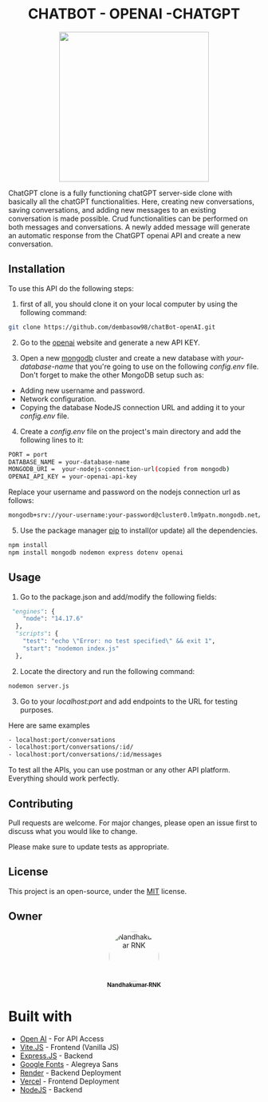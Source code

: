 <h1 align="center"> CHATBOT - OPENAI -CHATGPT </h1>

<p align="center">
  <img src="https://s.yimg.com/ny/api/res/1.2/j53b_lnzVOKipwrf71ilig--/YXBwaWQ9aGlnaGxhbmRlcjt3PTY0MDtoPTM3Nw--/https://s.yimg.com/os/creatr-uploaded-images/2023-01/e63a0910-91b3-11ed-a5ef-e0922b9825e0" width="300" height="300"/>
</p>

ChatGPT clone is a fully functioning chatGPT server-side clone with basically all the chatGPT functionalities. Here, creating new conversations, saving conversations, and adding new messages to an existing conversation is made possible. Crud functionalities can be performed on both messages and conversations. A newly added message will generate an automatic response from the ChatGPT openai API and create a new conversation.

## Installation

To use this API do the following steps:

1. first of all, you should clone it on your local computer by using the following command:

```bash
git clone https://github.com/dembasow98/chatBot-openAI.git
```

2. Go to the [openai](https://beta.openai.com/account/api-keys) website and generate a new API KEY.

3. Open a new [mongodb](https://www.mongodb.com/) cluster and create a new database with _your-database-name_ that you're going to use on the following _config.env_ file.
   Don't forget to make the other MongoDB setup such as:

- Adding new username and password.
- Network configuration.
- Copying the database NodeJS connection URL and adding it to your _config.env_ file.

4. Create a _config.env_ file on the project's main directory and add the following lines to it:

```bash
PORT = port
DATABASE_NAME = your-database-name
MONGODB_URI =  your-nodejs-connection-url(copied from mongodb)
OPENAI_API_KEY = your-openai-api-key
```

Replace your username and password on the nodejs connection url as follows:

```bash
mongodb+srv://your-username:your-password@cluster0.lm9patn.mongodb.net/?retryWrites=true&w=majority)
```

5. Use the package manager [pip](https://pip.pypa.io/en/stable/) to install(or update) all the dependencies.

```bash
npm install
npm install mongodb nodemon express dotenv openai
```

## Usage

1. Go to the package.json and add/modify the following fields:

```python
 "engines": {
    "node": "14.17.6"
  },
  "scripts": {
    "test": "echo \"Error: no test specified\" && exit 1",
    "start": "nodemon index.js"
  },
```

2. Locate the directory and run the following command:

```bash
nodemon server.js
```

3. Go to your _localhost:port_ and add endpoints to the URL for testing purposes.

Here are same examples

```bash
- localhost:port/conversations
- localhost:port/conversations/:id/
- localhost:port/conversations/:id/messages
```

To test all the APIs, you can use postman or any other API platform.
Everything should work perfectly.

## Contributing

Pull requests are welcome. For major changes, please open an issue first
to discuss what you would like to change.

Please make sure to update tests as appropriate.

## License

This project is an open-source, under the [MIT](https://choosealicense.com/licenses/mit/) license.

## Owner

<div align="center">
<a href="https://github.com/dembasow98">
<img src="https://avatars.githubusercontent.com/u/121867811?v=4" width="100px;" alt="Nandhakumar RNK" style="border-radius:50%"/>
<br />
<sub><b>Nandhakumar RNK</b></sub>
</a>
<br />
</div>

# Built with

- [Open AI](https://openai.com/) - For API Access
- [Vite.JS](https://vitejs.dev/) - Frontend (Vanilla JS)
- [Express.JS](https://expressjs.com/) - Backend
- [Google Fonts](https://fonts.google.com/) - Alegreya Sans
- [Render](https://render.com/) - Backend Deployment
- [Vercel](https://vercel.com/) - Frontend Deployment
- [NodeJS](https://nodejs.org/en/) - Backend
